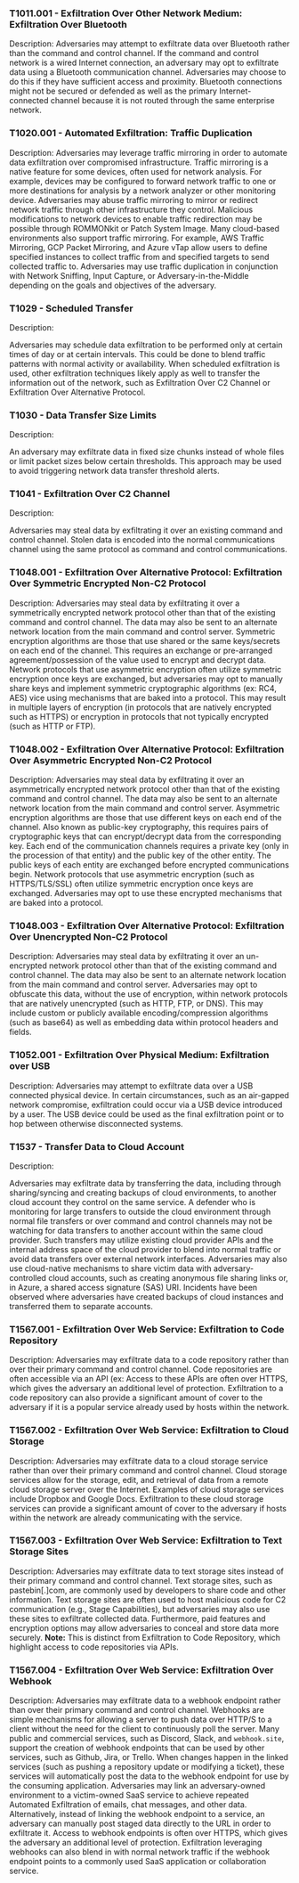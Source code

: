 ### T1011.001 - Exfiltration Over Other Network Medium: Exfiltration Over Bluetooth

Description:
Adversaries may attempt to exfiltrate data over Bluetooth rather than the command and control channel. If the command and control network is a wired Internet connection, an adversary may opt to exfiltrate data using a Bluetooth communication channel. Adversaries may choose to do this if they have sufficient access and proximity. Bluetooth connections might not be secured or defended as well as the primary Internet-connected channel because it is not routed through the same enterprise network.


### T1020.001 - Automated Exfiltration: Traffic Duplication

Description:
Adversaries may leverage traffic mirroring in order to automate data exfiltration over compromised infrastructure. Traffic mirroring is a native feature for some devices, often used for network analysis. For example, devices may be configured to forward network traffic to one or more destinations for analysis by a network analyzer or other monitoring device. Adversaries may abuse traffic mirroring to mirror or redirect network traffic through other infrastructure they control. Malicious modifications to network devices to enable traffic redirection may be possible through ROMMONkit or Patch System Image. Many cloud-based environments also support traffic mirroring. For example, AWS Traffic Mirroring, GCP Packet Mirroring, and Azure vTap allow users to define specified instances to collect traffic from and specified targets to send collected traffic to. Adversaries may use traffic duplication in conjunction with Network Sniffing, Input Capture, or Adversary-in-the-Middle depending on the goals and objectives of the adversary.


### T1029 - Scheduled Transfer

Description:

Adversaries may schedule data exfiltration to be performed only at certain times of day or at certain intervals. This could be done to blend traffic patterns with normal activity or availability. When scheduled exfiltration is used, other exfiltration techniques likely apply as well to transfer the information out of the network, such as Exfiltration Over C2 Channel or Exfiltration Over Alternative Protocol.


### T1030 - Data Transfer Size Limits

Description:

An adversary may exfiltrate data in fixed size chunks instead of whole files or limit packet sizes below certain thresholds. This approach may be used to avoid triggering network data transfer threshold alerts.


### T1041 - Exfiltration Over C2 Channel

Description:

Adversaries may steal data by exfiltrating it over an existing command and control channel. Stolen data is encoded into the normal communications channel using the same protocol as command and control communications.


### T1048.001 - Exfiltration Over Alternative Protocol: Exfiltration Over Symmetric Encrypted Non-C2 Protocol

Description:
Adversaries may steal data by exfiltrating it over a symmetrically encrypted network protocol other than that of the existing command and control channel. The data may also be sent to an alternate network location from the main command and control server. Symmetric encryption algorithms are those that use shared or the same keys/secrets on each end of the channel. This requires an exchange or pre-arranged agreement/possession of the value used to encrypt and decrypt data. Network protocols that use asymmetric encryption often utilize symmetric encryption once keys are exchanged, but adversaries may opt to manually share keys and implement symmetric cryptographic algorithms (ex: RC4, AES) vice using mechanisms that are baked into a protocol. This may result in multiple layers of encryption (in protocols that are natively encrypted such as HTTPS) or encryption in protocols that not typically encrypted (such as HTTP or FTP).

### T1048.002 - Exfiltration Over Alternative Protocol: Exfiltration Over Asymmetric Encrypted Non-C2 Protocol

Description:
Adversaries may steal data by exfiltrating it over an asymmetrically encrypted network protocol other than that of the existing command and control channel. The data may also be sent to an alternate network location from the main command and control server. Asymmetric encryption algorithms are those that use different keys on each end of the channel. Also known as public-key cryptography, this requires pairs of cryptographic keys that can encrypt/decrypt data from the corresponding key. Each end of the communication channels requires a private key (only in the procession of that entity) and the public key of the other entity. The public keys of each entity are exchanged before encrypted communications begin. Network protocols that use asymmetric encryption (such as HTTPS/TLS/SSL) often utilize symmetric encryption once keys are exchanged. Adversaries may opt to use these encrypted mechanisms that are baked into a protocol.

### T1048.003 - Exfiltration Over Alternative Protocol: Exfiltration Over Unencrypted Non-C2 Protocol

Description:
Adversaries may steal data by exfiltrating it over an un-encrypted network protocol other than that of the existing command and control channel. The data may also be sent to an alternate network location from the main command and control server. Adversaries may opt to obfuscate this data, without the use of encryption, within network protocols that are natively unencrypted (such as HTTP, FTP, or DNS). This may include custom or publicly available encoding/compression algorithms (such as base64) as well as embedding data within protocol headers and fields.


### T1052.001 - Exfiltration Over Physical Medium: Exfiltration over USB

Description:
Adversaries may attempt to exfiltrate data over a USB connected physical device. In certain circumstances, such as an air-gapped network compromise, exfiltration could occur via a USB device introduced by a user. The USB device could be used as the final exfiltration point or to hop between otherwise disconnected systems.


### T1537 - Transfer Data to Cloud Account

Description:

Adversaries may exfiltrate data by transferring the data, including through sharing/syncing and creating backups of cloud environments, to another cloud account they control on the same service. A defender who is monitoring for large transfers to outside the cloud environment through normal file transfers or over command and control channels may not be watching for data transfers to another account within the same cloud provider. Such transfers may utilize existing cloud provider APIs and the internal address space of the cloud provider to blend into normal traffic or avoid data transfers over external network interfaces. Adversaries may also use cloud-native mechanisms to share victim data with adversary-controlled cloud accounts, such as creating anonymous file sharing links or, in Azure, a shared access signature (SAS) URI. Incidents have been observed where adversaries have created backups of cloud instances and transferred them to separate accounts.


### T1567.001 - Exfiltration Over Web Service: Exfiltration to Code Repository

Description:
Adversaries may exfiltrate data to a code repository rather than over their primary command and control channel. Code repositories are often accessible via an API (ex: Access to these APIs are often over HTTPS, which gives the adversary an additional level of protection. Exfiltration to a code repository can also provide a significant amount of cover to the adversary if it is a popular service already used by hosts within the network.

### T1567.002 - Exfiltration Over Web Service: Exfiltration to Cloud Storage

Description:
Adversaries may exfiltrate data to a cloud storage service rather than over their primary command and control channel. Cloud storage services allow for the storage, edit, and retrieval of data from a remote cloud storage server over the Internet. Examples of cloud storage services include Dropbox and Google Docs. Exfiltration to these cloud storage services can provide a significant amount of cover to the adversary if hosts within the network are already communicating with the service.

### T1567.003 - Exfiltration Over Web Service: Exfiltration to Text Storage Sites

Description:
Adversaries may exfiltrate data to text storage sites instead of their primary command and control channel. Text storage sites, such as pastebin[.]com, are commonly used by developers to share code and other information. Text storage sites are often used to host malicious code for C2 communication (e.g., Stage Capabilities), but adversaries may also use these sites to exfiltrate collected data. Furthermore, paid features and encryption options may allow adversaries to conceal and store data more securely. **Note:** This is distinct from Exfiltration to Code Repository, which highlight access to code repositories via APIs.

### T1567.004 - Exfiltration Over Web Service: Exfiltration Over Webhook

Description:
Adversaries may exfiltrate data to a webhook endpoint rather than over their primary command and control channel. Webhooks are simple mechanisms for allowing a server to push data over HTTP/S to a client without the need for the client to continuously poll the server. Many public and commercial services, such as Discord, Slack, and `webhook.site`, support the creation of webhook endpoints that can be used by other services, such as Github, Jira, or Trello. When changes happen in the linked services (such as pushing a repository update or modifying a ticket), these services will automatically post the data to the webhook endpoint for use by the consuming application. Adversaries may link an adversary-owned environment to a victim-owned SaaS service to achieve repeated Automated Exfiltration of emails, chat messages, and other data. Alternatively, instead of linking the webhook endpoint to a service, an adversary can manually post staged data directly to the URL in order to exfiltrate it. Access to webhook endpoints is often over HTTPS, which gives the adversary an additional level of protection. Exfiltration leveraging webhooks can also blend in with normal network traffic if the webhook endpoint points to a commonly used SaaS application or collaboration service.

